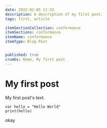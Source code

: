 ```yaml
---
date: 2022-02-05 11:33
description: A description of my first post.
tags: first, article

itemSectionCollection: conformance
itemSections: conformance
itemName: conformance
itemType: Blog Post


published: true
crumbs: Home, My first post
---
```

# My first post

My first post's text.


```
var hello = "Hello World"
print(hello)
```

okay
